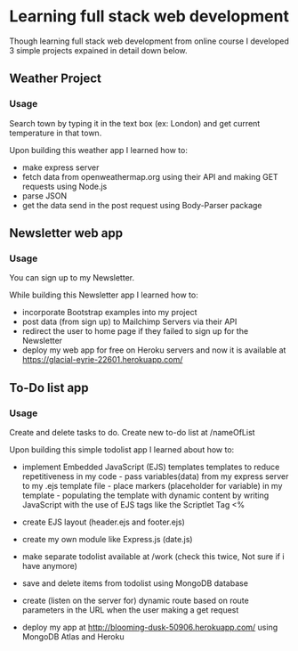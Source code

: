 # Learning full stack web development

Though learning full stack web development from online course I developed 3 simple projects expained in detail down below.

## Weather Project

### Usage
Search town by typing it in the text box (ex: London) and get current temperature in that town.

Upon building this weather app I learned how to:

- make express server 
- fetch data from openweathermap.org using their API and making GET requests using Node.js
- parse JSON 
- get the data send in the post request using Body-Parser package


## Newsletter web app

### Usage
You can sign up to my Newsletter.

While building this Newsletter app I learned how to:

- incorporate Bootstrap examples into my project
- post data (from sign up) to Mailchimp Servers via their API 
- redirect the user to home page if they failed to sign up for the Newsletter
- deploy my web app for free on Heroku servers and now it is available at https://glacial-eyrie-22601.herokuapp.com/


## To-Do list app 

### Usage
Create and delete tasks to do. 
Create new to-do list at /nameOfList 

Upon building this simple todolist app I learned about how to:

- implement Embedded JavaScript (EJS) templates templates to reduce repetitiveness in my code
        - pass variables(data) from my express server to my .ejs template file 
        - place markers (placeholder for variable) in my template
        - populating the template with dynamic content by writing JavaScript with the use of EJS tags like the Scriptlet Tag <%
        
- create EJS layout (header.ejs and footer.ejs)
    
- create my own module like Express.js (date.js)
    
- make separate todolist available at /work (check this twice, Not sure if i have anymore)
    
- save and delete items from todolist using MongoDB database

- create (listen on the server for) dynamic route based on route parameters in the URL when the user making a get request
    
- deploy my app at http://blooming-dusk-50906.herokuapp.com/ using MongoDB Atlas and Heroku

